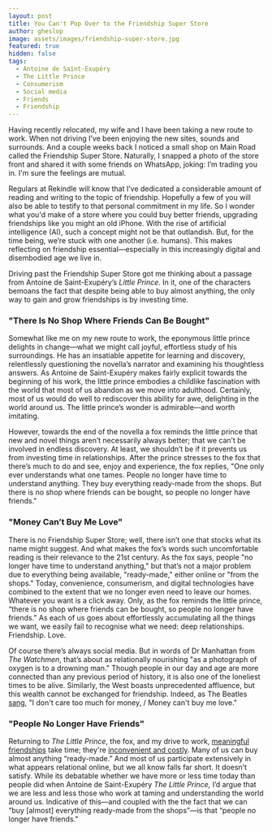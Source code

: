 ```yaml
---
layout: post
title: You Can't Pop Over to the Friendship Super Store
author: gheslop
image: assets/images/friendship-super-store.jpg
featured: true
hidden: false
tags:
  - Antoine de Saint-Exupéry
  - The Little Prince
  - Consumerism
  - Social media
  - Friends
  - Friendship
---
```

Having recently relocated, my wife and I have been taking a new route to work. When not driving I’ve been enjoying the new sites, sounds and surrounds. And a couple weeks back I noticed a small shop on Main Road called the Friendship Super Store. Naturally, I snapped a photo of the store front and shared it with some friends on WhatsApp, joking: I’m trading you in. I'm sure the feelings are mutual.

Regulars at Rekindle will know that I’ve dedicated a considerable amount of reading and writing to the topic of friendship. Hopefully a few of you will also be able to testify to that personal commitment in my life. So I wonder what you'd make of a store where you could buy better friends, upgrading friendships like you might an old iPhone. With the rise of artificial intelligence (AI), such a concept might not be that outlandish. But, for the time being, we’re stuck with one another (i.e. humans). This makes reflecting on friendship essential—especially in this increasingly digital and disembodied age we live in.

Driving past the Friendship Super Store got me thinking about a passage from Antoine de Saint-Exupéry’s _Little Prince_. In it, one of the characters bemoans the fact that despite being able to buy almost anything, the only way to gain and grow friendships is by investing time.

### "There Is No Shop Where Friends Can Be Bought"

Somewhat like me on my new route to work, the eponymous little prince delights in change—what we might call joyful, effortless study of his surroundings. He has an insatiable appetite for learning and discovery, relentlessly questioning the novella’s narrator and examining his thoughtless answers. As Antoine de Saint-Exupéry makes fairly explicit towards the beginning of his work, the little prince embodies a childlike fascination with the world that most of us abandon as we move into adulthood. Certainly, most of us would do well to rediscover this ability for awe, delighting in the world around us. The little prince’s wonder is admirable—and worth imitating.

However, towards the end of the novella a fox reminds the little prince that new and novel things aren’t necessarily always better; that we can’t be involved in endless discovery. At least, we shouldn’t be if it prevents us from investing time in relationships. After the prince stresses to the fox that there’s much to do and see, enjoy and experience, the fox replies, "One only ever understands what one tames. People no longer have time to understand anything. They buy everything ready-made from the shops. But there is no shop where friends can be bought, so people no longer have friends."

### "Money Can’t Buy Me Love"

There is no Friendship Super Store; well, there isn’t one that stocks what its name might suggest. And what makes the fox’s words such uncomfortable reading is their relevance to the 21st century. As the fox says, people "no longer have time to understand anything," but that’s not a major problem due to everything being available, "ready-made," either online or "from the shops." Today, convenience, consumerism, and digital technologies have combined to the extent that we no longer even need to leave our homes. Whatever you want is a click away. Only, as the fox reminds the little prince, “there is no shop where friends can be bought, so people no longer have friends.” As each of us goes about effortlessly accumulating all the things we want, we easily fail to recognise what we need: deep relationships. Friendship. Love.

Of course there’s always social media. But in words of Dr Manhattan from _The Watchmen_, that’s about as relationally nourishing "as a photograph of oxygen is to a drowning man." Though people in our day and age are more connected than any previous period of history, it is also one of the loneliest times to be alive. Similarly, the West boasts unprecedented affluence, but this wealth cannot be exchanged for friendship. Indeed, as The Beatles [sang](https://www.youtube.com/watch?v=srwxJUXPHvE "Can't Buy Me Love (YouTube)"), "I don't care too much for money, / Money can't buy me love."

### "People No Longer Have Friends"

Returning to _The Little Prince_, the fox, and my drive to work, [meaningful friendships](https://rekindle.co.za/content/2021-05-12-eulogy-friendship "Eulogy to Friendship") take time; they're [inconvenient and costly](https://rekindle.co.za/content/2021-08-11-costly-friendship "Friendship is Costly"). Many of us can buy almost anything “ready-made.” And most of us participate extensively in what appears relational online, but we all know falls far short. It doesn’t satisfy. While its debatable whether we have more or less time today than people did when Antoine de Saint-Exupéry _The Little Prince,_ I’d argue that we are less and less those who work at taming and understanding the world around us. Indicative of this—and coupled with the the fact that we can “buy \[almost\] everything ready-made from the shops”—is that “people no longer have friends."